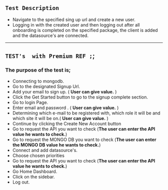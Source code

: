 
## `Test Description`

* Navigate to the specified sing up url and create a new user.
* Logging in with the created user and then logging out after all onboarding is completed on the specified package, the client is added and the datasource's are connected.


---


## `TEST's  with Premium REF ;`;


### The purpose of the test is;

* Connecting to mongodb.
* Go to the designated Signup Url.
* Add your email to sign up. ( **User can give value.** )
* Click the Get Started button to go to the signup complete section.
* Go to login Page.
* Enter email and password .  ( **User can give value.** )
* Determining which e-mail to be registered with, which role it will be and which site it will be on.( **User can give value.** )
* Continue by clicking the Create New Account button
* Go to request the API you want to check (**The user can enter the API value he wants to check.**)
* Go to request the MONGO DB you want to check (**The user can enter the MONGO DB value he wants to check.**)
* Connect and add datasource's.
* Choose chosen priorities
* Go to request the API you want to check (**The user can enter the API value he wants to check.**)
* Go Home Dashboard.
* Click on the sidebar.
* Log out.


